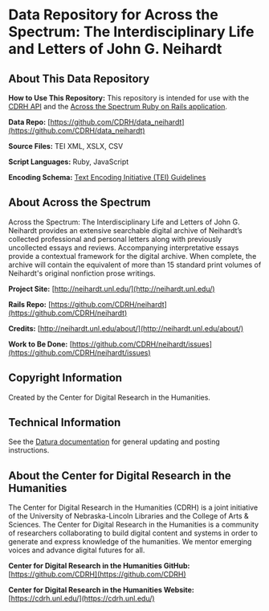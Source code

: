 # Data Repository for Across the Spectrum: The Interdisciplinary Life and Letters of John G. Neihardt 

## About This Data Repository

**How to Use This Repository:** This repository is intended for use with the [CDRH API](https://github.com/CDRH/api) 
and the [Across the Spectrum Ruby on Rails application](https://github.com/CDRH/neihardt).

**Data Repo:** [https://github.com/CDRH/data_neihardt](https://github.com/CDRH/data_neihardt)

**Source Files:** TEI XML, XSLX, CSV

**Script Languages:** Ruby, JavaScript

**Encoding Schema:** [Text Encoding Initiative (TEI) Guidelines](https://tei-c.org/release/doc/tei-p5-doc/en/html/index.html)

## About Across the Spectrum

Across the Spectrum: The Interdisciplinary Life and Letters of John G. Neihardt provides an extensive searchable digital 
archive of Neihardt’s collected professional and personal letters along with previously uncollected essays and reviews. 
Accompanying interpretative essays provide a contextual framework for the digital archive. When complete, the archive will contain
the equivalent of more than 15 standard print volumes of Neihardt's original nonfiction prose writings. 

**Project Site:** [http://neihardt.unl.edu/](http://neihardt.unl.edu/)

**Rails Repo:** [https://github.com/CDRH/neihardt](https://github.com/CDRH/neihardt)

**Credits:** [http://neihardt.unl.edu/about/](http://neihardt.unl.edu/about/)

**Work to Be Done:** [https://github.com/CDRH/neihardt/issues](https://github.com/CDRH/neihardt/issues)

## Copyright Information

Created by the Center for Digital Research in the Humanities. 

## Technical Information

See the [Datura documentation](https://github.com/CDRH/datura) for general updating and posting instructions. 

## About the Center for Digital Research in the Humanities

The Center for Digital Research in the Humanities (CDRH) is a joint initiative of the University of Nebraska-Lincoln Libraries and the College of Arts & Sciences. 
The Center for Digital Research in the Humanities is a community of researchers collaborating to build digital content and systems in order to generate and express knowledge of the humanities. We mentor emerging voices and advance digital futures for all.

**Center for Digital Research in the Humanities GitHub:** [https://github.com/CDRH](https://github.com/CDRH)

**Center for Digital Research in the Humanities Website:** [https://cdrh.unl.edu/](https://cdrh.unl.edu/)

